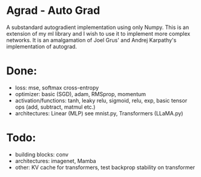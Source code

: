 # Agrad - Auto Grad

A substandard autogradient implementation using only Numpy. This is an extension of my ml library and I wish to use it to implement more complex networks. It is an amalgamation of Joel Grus' and Andrej Karpathy's implementation of autograd.

# Done:

- loss: mse, softmax cross-entropy
- optimizer: basic (SGD), adam, RMSprop, momentum
- activation/functions: tanh, leaky relu, sigmoid, relu, exp, basic tensor ops (add, subtract, matmul etc.)
- architectures: Linear (MLP) see mnist.py, Transformers (LLaMA.py)

# Todo:

- building blocks: conv
- architectures: imagenet, Mamba
- other: KV cache for transformers, test backprop stability on transformer

